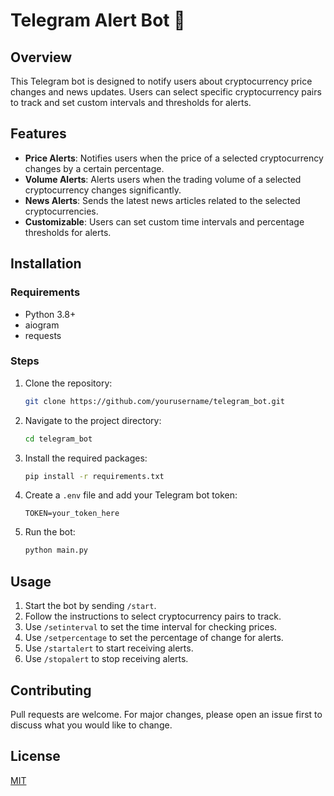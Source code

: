# Telegram Alert Bot 🚀

## Overview

This Telegram bot is designed to notify users about cryptocurrency price changes and news updates. Users can select specific cryptocurrency pairs to track and set custom intervals and thresholds for alerts.

## Features

-   **Price Alerts**: Notifies users when the price of a selected cryptocurrency changes by a certain percentage.
-   **Volume Alerts**: Alerts users when the trading volume of a selected cryptocurrency changes significantly.
-   **News Alerts**: Sends the latest news articles related to the selected cryptocurrencies.
-   **Customizable**: Users can set custom time intervals and percentage thresholds for alerts.

## Installation

### Requirements

-   Python 3.8+
-   aiogram
-   requests

### Steps

1. Clone the repository:

    ```bash
    git clone https://github.com/yourusername/telegram_bot.git
    ```

2. Navigate to the project directory:

    ```bash
    cd telegram_bot
    ```

3. Install the required packages:

    ```bash
    pip install -r requirements.txt
    ```

4. Create a `.env` file and add your Telegram bot token:

    ```env
    TOKEN=your_token_here
    ```

5. Run the bot:

    ```bash
    python main.py
    ```

## Usage

1. Start the bot by sending `/start`.
2. Follow the instructions to select cryptocurrency pairs to track.
3. Use `/setinterval` to set the time interval for checking prices.
4. Use `/setpercentage` to set the percentage of change for alerts.
5. Use `/startalert` to start receiving alerts.
6. Use `/stopalert` to stop receiving alerts.

## Contributing

Pull requests are welcome. For major changes, please open an issue first to discuss what you would like to change.

## License

[MIT](https://choosealicense.com/licenses/mit/)
